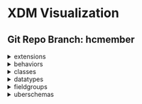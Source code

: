 # XDM Visualization
## Git Repo Branch: hcmember
<details>
<summary>extensions</summary>
<ul>
<details>
<summary>adobe</summary>
<ul>
<details>
<summary>b2b</summary>
<ul>
<details>
<summary>bizible</summary>
<ul>
<li><a href="http://opensource.adobe.com/xdmVisualization/prod/hcmember/adobe.b2b.bizible.bizible-account-details.html">bizible-account-details</a></li>
<li><a href="http://opensource.adobe.com/xdmVisualization/prod/hcmember/adobe.b2b.bizible.bizible-opportunity-details.html">bizible-opportunity-details</a></li>
<li><a href="http://opensource.adobe.com/xdmVisualization/prod/hcmember/adobe.b2b.bizible.bizible-person-details.html">bizible-person-details</a></li>
</ul>
</details>
<details>
<summary>marketo</summary>
<ul>
<li><a href="http://opensource.adobe.com/xdmVisualization/prod/hcmember/adobe.b2b.marketo.marketo-web-url.html">marketo-web-url</a></li>
</ul>
</details>
</ul>
</details>
<details>
<summary>experience</summary>
<ul>
<li><a href="http://opensource.adobe.com/xdmVisualization/prod/hcmember/adobe.experience.aam-experienceevent.html">aam-experienceevent</a></li>
<li><a href="http://opensource.adobe.com/xdmVisualization/prod/hcmember/adobe.experience.adcloud-experienceevent.html">adcloud-experienceevent</a></li>
<li><a href="http://opensource.adobe.com/xdmVisualization/prod/hcmember/adobe.experience.adcloud-profile.html">adcloud-profile</a></li>
<details>
<summary>adcloud</summary>
<ul>
<li><a href="http://opensource.adobe.com/xdmVisualization/prod/hcmember/adobe.experience.adcloud.adcloudsegment.html">adcloudsegment</a></li>
<li><a href="http://opensource.adobe.com/xdmVisualization/prod/hcmember/adobe.experience.adcloud.addeliverydetails.html">addeliverydetails</a></li>
<li><a href="http://opensource.adobe.com/xdmVisualization/prod/hcmember/adobe.experience.adcloud.advertisement.html">advertisement</a></li>
<li><a href="http://opensource.adobe.com/xdmVisualization/prod/hcmember/adobe.experience.adcloud.attributedconversionmodel.html">attributedconversionmodel</a></li>
<li><a href="http://opensource.adobe.com/xdmVisualization/prod/hcmember/adobe.experience.adcloud.campaign.html">campaign</a></li>
<li><a href="http://opensource.adobe.com/xdmVisualization/prod/hcmember/adobe.experience.adcloud.conversiondetails.html">conversiondetails</a></li>
<li><a href="http://opensource.adobe.com/xdmVisualization/prod/hcmember/adobe.experience.adcloud.creative.html">creative</a></li>
<li><a href="http://opensource.adobe.com/xdmVisualization/prod/hcmember/adobe.experience.adcloud.creative-event.html">creative-event</a></li>
<details>
<summary>dsp</summary>
<ul>
<li><a href="http://opensource.adobe.com/xdmVisualization/prod/hcmember/adobe.experience.adcloud.dsp.account.html">account</a></li>
<li><a href="http://opensource.adobe.com/xdmVisualization/prod/hcmember/adobe.experience.adcloud.dsp.advertisement.html">advertisement</a></li>
<li><a href="http://opensource.adobe.com/xdmVisualization/prod/hcmember/adobe.experience.adcloud.dsp.advertiser.html">advertiser</a></li>
<li><a href="http://opensource.adobe.com/xdmVisualization/prod/hcmember/adobe.experience.adcloud.dsp.campaign.html">campaign</a></li>
<li><a href="http://opensource.adobe.com/xdmVisualization/prod/hcmember/adobe.experience.adcloud.dsp.package.html">package</a></li>
<li><a href="http://opensource.adobe.com/xdmVisualization/prod/hcmember/adobe.experience.adcloud.dsp.placement.html">placement</a></li>
<li><a href="http://opensource.adobe.com/xdmVisualization/prod/hcmember/adobe.experience.adcloud.dsp.promotedvideo.html">promotedvideo</a></li>
<li><a href="http://opensource.adobe.com/xdmVisualization/prod/hcmember/adobe.experience.adcloud.dsp.site.html">site</a></li>
</ul>
</details>
<li><a href="http://opensource.adobe.com/xdmVisualization/prod/hcmember/adobe.experience.adcloud.experienceevent-all.html">experienceevent-all</a></li>
<li><a href="http://opensource.adobe.com/xdmVisualization/prod/hcmember/adobe.experience.adcloud.fees.html">fees</a></li>
<li><a href="http://opensource.adobe.com/xdmVisualization/prod/hcmember/adobe.experience.adcloud.inventory.html">inventory</a></li>
<li><a href="http://opensource.adobe.com/xdmVisualization/prod/hcmember/adobe.experience.adcloud.partnerdata.html">partnerdata</a></li>
<li><a href="http://opensource.adobe.com/xdmVisualization/prod/hcmember/adobe.experience.adcloud.productdetails.html">productdetails</a></li>
<li><a href="http://opensource.adobe.com/xdmVisualization/prod/hcmember/adobe.experience.adcloud.profile-all.html">profile-all</a></li>
<details>
<summary>searchads</summary>
<ul>
<li><a href="http://opensource.adobe.com/xdmVisualization/prod/hcmember/adobe.experience.adcloud.searchads.account.html">account</a></li>
<li><a href="http://opensource.adobe.com/xdmVisualization/prod/hcmember/adobe.experience.adcloud.searchads.adgroup.html">adgroup</a></li>
<li><a href="http://opensource.adobe.com/xdmVisualization/prod/hcmember/adobe.experience.adcloud.searchads.aggregateperformancebyad.html">aggregateperformancebyad</a></li>
<li><a href="http://opensource.adobe.com/xdmVisualization/prod/hcmember/adobe.experience.adcloud.searchads.aggregateperformancebyadbykeyword.html">aggregateperformancebyadbykeyword</a></li>
<li><a href="http://opensource.adobe.com/xdmVisualization/prod/hcmember/adobe.experience.adcloud.searchads.aggregateperformancebykeyword.html">aggregateperformancebykeyword</a></li>
<li><a href="http://opensource.adobe.com/xdmVisualization/prod/hcmember/adobe.experience.adcloud.searchads.campaign.html">campaign</a></li>
<li><a href="http://opensource.adobe.com/xdmVisualization/prod/hcmember/adobe.experience.adcloud.searchads.platform.html">platform</a></li>
<li><a href="http://opensource.adobe.com/xdmVisualization/prod/hcmember/adobe.experience.adcloud.searchads.portfolio.html">portfolio</a></li>
<li><a href="http://opensource.adobe.com/xdmVisualization/prod/hcmember/adobe.experience.adcloud.searchads.transactionproperties.html">transactionproperties</a></li>
</ul>
</details>
<details>
<summary>searchadvertising</summary>
<ul>
<li><a href="http://opensource.adobe.com/xdmVisualization/prod/hcmember/adobe.experience.adcloud.searchadvertising.account.html">account</a></li>
<li><a href="http://opensource.adobe.com/xdmVisualization/prod/hcmember/adobe.experience.adcloud.searchadvertising.adgroup.html">adgroup</a></li>
<li><a href="http://opensource.adobe.com/xdmVisualization/prod/hcmember/adobe.experience.adcloud.searchadvertising.aggregateperformancebyad.html">aggregateperformancebyad</a></li>
<li><a href="http://opensource.adobe.com/xdmVisualization/prod/hcmember/adobe.experience.adcloud.searchadvertising.aggregateperformancebyadbykeyword.html">aggregateperformancebyadbykeyword</a></li>
<li><a href="http://opensource.adobe.com/xdmVisualization/prod/hcmember/adobe.experience.adcloud.searchadvertising.aggregateperformancebykeyword.html">aggregateperformancebykeyword</a></li>
<li><a href="http://opensource.adobe.com/xdmVisualization/prod/hcmember/adobe.experience.adcloud.searchadvertising.campaign.html">campaign</a></li>
<li><a href="http://opensource.adobe.com/xdmVisualization/prod/hcmember/adobe.experience.adcloud.searchadvertising.portfolio.html">portfolio</a></li>
</ul>
</details>
<li><a href="http://opensource.adobe.com/xdmVisualization/prod/hcmember/adobe.experience.adcloud.segment.html">segment</a></li>
<li><a href="http://opensource.adobe.com/xdmVisualization/prod/hcmember/adobe.experience.adcloud.stitch.html">stitch</a></li>
<li><a href="http://opensource.adobe.com/xdmVisualization/prod/hcmember/adobe.experience.adcloud.syncedremarketingaudience.html">syncedremarketingaudience</a></li>
</ul>
</details>
<li><a href="http://opensource.adobe.com/xdmVisualization/prod/hcmember/adobe.experience.aep-mobile-lifecycle-details.html">aep-mobile-lifecycle-details</a></li>
<li><a href="http://opensource.adobe.com/xdmVisualization/prod/hcmember/adobe.experience.aep-web-sdk-experienceevent.html">aep-web-sdk-experienceevent</a></li>
<li><a href="http://opensource.adobe.com/xdmVisualization/prod/hcmember/adobe.experience.analytics-experienceevent.html">analytics-experienceevent</a></li>
<details>
<summary>analytics</summary>
<ul>
<li><a href="http://opensource.adobe.com/xdmVisualization/prod/hcmember/adobe.experience.analytics.commerce.html">commerce</a></li>
<li><a href="http://opensource.adobe.com/xdmVisualization/prod/hcmember/adobe.experience.analytics.evars.html">evars</a></li>
<li><a href="http://opensource.adobe.com/xdmVisualization/prod/hcmember/adobe.experience.analytics.events.html">events</a></li>
<li><a href="http://opensource.adobe.com/xdmVisualization/prod/hcmember/adobe.experience.analytics.experienceevent-all.html">experienceevent-all</a></li>
<li><a href="http://opensource.adobe.com/xdmVisualization/prod/hcmember/adobe.experience.analytics.keyedlist.html">keyedlist</a></li>
<li><a href="http://opensource.adobe.com/xdmVisualization/prod/hcmember/adobe.experience.analytics.keyvalue.html">keyvalue</a></li>
<li><a href="http://opensource.adobe.com/xdmVisualization/prod/hcmember/adobe.experience.analytics.listdetails.html">listdetails</a></li>
<li><a href="http://opensource.adobe.com/xdmVisualization/prod/hcmember/adobe.experience.analytics.productlistitem.html">productlistitem</a></li>
</ul>
</details>
<details>
<summary>audiencemanager</summary>
<ul>
<li><a href="http://opensource.adobe.com/xdmVisualization/prod/hcmember/adobe.experience.audiencemanager.experienceevent-all.html">experienceevent-all</a></li>
<li><a href="http://opensource.adobe.com/xdmVisualization/prod/hcmember/adobe.experience.audiencemanager.segmentdefinition.html">segmentdefinition</a></li>
<li><a href="http://opensource.adobe.com/xdmVisualization/prod/hcmember/adobe.experience.audiencemanager.segmentfolder.html">segmentfolder</a></li>
</ul>
</details>
<li><a href="http://opensource.adobe.com/xdmVisualization/prod/hcmember/adobe.experience.campaign-experienceevent.html">campaign-experienceevent</a></li>
<details>
<summary>campaign</summary>
<ul>
<li><a href="http://opensource.adobe.com/xdmVisualization/prod/hcmember/adobe.experience.campaign.address.html">address</a></li>
<li><a href="http://opensource.adobe.com/xdmVisualization/prod/hcmember/adobe.experience.campaign.experienceevent-all.html">experienceevent-all</a></li>
<li><a href="http://opensource.adobe.com/xdmVisualization/prod/hcmember/adobe.experience.campaign.experienceevent-campaign-delivery-log.html">experienceevent-campaign-delivery-log</a></li>
<li><a href="http://opensource.adobe.com/xdmVisualization/prod/hcmember/adobe.experience.campaign.experienceevent-campaign-tracking-log.html">experienceevent-campaign-tracking-log</a></li>
<li><a href="http://opensource.adobe.com/xdmVisualization/prod/hcmember/adobe.experience.campaign.experienceevent-profile-owning-entities.html">experienceevent-profile-owning-entities</a></li>
<li><a href="http://opensource.adobe.com/xdmVisualization/prod/hcmember/adobe.experience.campaign.experienceevent-profile-personal-details.html">experienceevent-profile-personal-details</a></li>
<li><a href="http://opensource.adobe.com/xdmVisualization/prod/hcmember/adobe.experience.campaign.experienceevent-profile-preferences-details.html">experienceevent-profile-preferences-details</a></li>
<li><a href="http://opensource.adobe.com/xdmVisualization/prod/hcmember/adobe.experience.campaign.experienceevent-profile-push-details.html">experienceevent-profile-push-details</a></li>
<li><a href="http://opensource.adobe.com/xdmVisualization/prod/hcmember/adobe.experience.campaign.experienceevent-profile-segmentation.html">experienceevent-profile-segmentation</a></li>
<li><a href="http://opensource.adobe.com/xdmVisualization/prod/hcmember/adobe.experience.campaign.experienceevent-profile-subscriptions.html">experienceevent-profile-subscriptions</a></li>
<li><a href="http://opensource.adobe.com/xdmVisualization/prod/hcmember/adobe.experience.campaign.experienceevent-profile-test-profile.html">experienceevent-profile-test-profile</a></li>
<li><a href="http://opensource.adobe.com/xdmVisualization/prod/hcmember/adobe.experience.campaign.experienceevent-profile-work-details.html">experienceevent-profile-work-details</a></li>
<li><a href="http://opensource.adobe.com/xdmVisualization/prod/hcmember/adobe.experience.campaign.feedbackevent.html">feedbackevent</a></li>
<li><a href="http://opensource.adobe.com/xdmVisualization/prod/hcmember/adobe.experience.campaign.journeyaifatigue.html">journeyaifatigue</a></li>
<li><a href="http://opensource.adobe.com/xdmVisualization/prod/hcmember/adobe.experience.campaign.journeyaiscores.html">journeyaiscores</a></li>
<li><a href="http://opensource.adobe.com/xdmVisualization/prod/hcmember/adobe.experience.campaign.mutationevent.html">mutationevent</a></li>
<li><a href="http://opensource.adobe.com/xdmVisualization/prod/hcmember/adobe.experience.campaign.notificationsubscription.html">notificationsubscription</a></li>
<li><a href="http://opensource.adobe.com/xdmVisualization/prod/hcmember/adobe.experience.campaign.notificationsubscriptiontarget.html">notificationsubscriptiontarget</a></li>
<li><a href="http://opensource.adobe.com/xdmVisualization/prod/hcmember/adobe.experience.campaign.notificationunsubscriptiondetails.html">notificationunsubscriptiondetails</a></li>
<li><a href="http://opensource.adobe.com/xdmVisualization/prod/hcmember/adobe.experience.campaign.offer-detail.html">offer-detail</a></li>
<li><a href="http://opensource.adobe.com/xdmVisualization/prod/hcmember/adobe.experience.campaign.offer-proposition-detail.html">offer-proposition-detail</a></li>
<li><a href="http://opensource.adobe.com/xdmVisualization/prod/hcmember/adobe.experience.campaign.offer-response-detail.html">offer-response-detail</a></li>
<details>
<summary>orchestration</summary>
<ul>
<li><a href="http://opensource.adobe.com/xdmVisualization/prod/hcmember/adobe.experience.campaign.orchestration.eventid.html">eventid</a></li>
<li><a href="http://opensource.adobe.com/xdmVisualization/prod/hcmember/adobe.experience.campaign.orchestration.experienceevent.html">experienceevent</a></li>
<li><a href="http://opensource.adobe.com/xdmVisualization/prod/hcmember/adobe.experience.campaign.orchestration.orchestrationdetails.html">orchestrationdetails</a></li>
<li><a href="http://opensource.adobe.com/xdmVisualization/prod/hcmember/adobe.experience.campaign.orchestration.reportingevent.html">reportingevent</a></li>
<li><a href="http://opensource.adobe.com/xdmVisualization/prod/hcmember/adobe.experience.campaign.orchestration.reportingeventmetrics.html">reportingeventmetrics</a></li>
<li><a href="http://opensource.adobe.com/xdmVisualization/prod/hcmember/adobe.experience.campaign.orchestration.reportingexternalevent.html">reportingexternalevent</a></li>
</ul>
</details>
<li><a href="http://opensource.adobe.com/xdmVisualization/prod/hcmember/adobe.experience.campaign.profile-all.html">profile-all</a></li>
<li><a href="http://opensource.adobe.com/xdmVisualization/prod/hcmember/adobe.experience.campaign.profile-snapshot.html">profile-snapshot</a></li>
</ul>
</details>
<li><a href="http://opensource.adobe.com/xdmVisualization/prod/hcmember/adobe.experience.consumer-experienceevent.html">consumer-experienceevent</a></li>
<details>
<summary>customerJourneyManagement</summary>
<ul>
<li><a href="http://opensource.adobe.com/xdmVisualization/prod/hcmember/adobe.experience.customerJourneyManagement.message-delivery-feedback.html">message-delivery-feedback</a></li>
<li><a href="http://opensource.adobe.com/xdmVisualization/prod/hcmember/adobe.experience.customerJourneyManagement.message-interaction.html">message-interaction</a></li>
<li><a href="http://opensource.adobe.com/xdmVisualization/prod/hcmember/adobe.experience.customerJourneyManagement.messageexecution.html">messageexecution</a></li>
<li><a href="http://opensource.adobe.com/xdmVisualization/prod/hcmember/adobe.experience.customerJourneyManagement.messageprofile.html">messageprofile</a></li>
<li><a href="http://opensource.adobe.com/xdmVisualization/prod/hcmember/adobe.experience.customerJourneyManagement.offers.html">offers</a></li>
<li><a href="http://opensource.adobe.com/xdmVisualization/prod/hcmember/adobe.experience.customerJourneyManagement.processing-flow-timeline.html">processing-flow-timeline</a></li>
<li><a href="http://opensource.adobe.com/xdmVisualization/prod/hcmember/adobe.experience.customerJourneyManagement.profile-counters-v2.html">profile-counters-v2</a></li>
<li><a href="http://opensource.adobe.com/xdmVisualization/prod/hcmember/adobe.experience.customerJourneyManagement.secondary-recipient-detail.html">secondary-recipient-detail</a></li>
</ul>
</details>
<details>
<summary>decisioning</summary>
<ul>
<li><a href="http://opensource.adobe.com/xdmVisualization/prod/hcmember/adobe.experience.decisioning.activity.html">activity</a></li>
<li><a href="http://opensource.adobe.com/xdmVisualization/prod/hcmember/adobe.experience.decisioning.activity-detail.html">activity-detail</a></li>
<li><a href="http://opensource.adobe.com/xdmVisualization/prod/hcmember/adobe.experience.decisioning.calendar-constraint-details.html">calendar-constraint-details</a></li>
<li><a href="http://opensource.adobe.com/xdmVisualization/prod/hcmember/adobe.experience.decisioning.calendar-constraints.html">calendar-constraints</a></li>
<li><a href="http://opensource.adobe.com/xdmVisualization/prod/hcmember/adobe.experience.decisioning.content-component-details.html">content-component-details</a></li>
<li><a href="http://opensource.adobe.com/xdmVisualization/prod/hcmember/adobe.experience.decisioning.content-details.html">content-details</a></li>
<li><a href="http://opensource.adobe.com/xdmVisualization/prod/hcmember/adobe.experience.decisioning.contents.html">contents</a></li>
<li><a href="http://opensource.adobe.com/xdmVisualization/prod/hcmember/adobe.experience.decisioning.criteria.html">criteria</a></li>
<li><a href="http://opensource.adobe.com/xdmVisualization/prod/hcmember/adobe.experience.decisioning.criterion-details.html">criterion-details</a></li>
<li><a href="http://opensource.adobe.com/xdmVisualization/prod/hcmember/adobe.experience.decisioning.decision-scope.html">decision-scope</a></li>
<li><a href="http://opensource.adobe.com/xdmVisualization/prod/hcmember/adobe.experience.decisioning.decisionevent.html">decisionevent</a></li>
<li><a href="http://opensource.adobe.com/xdmVisualization/prod/hcmember/adobe.experience.decisioning.decisionevent-all.html">decisionevent-all</a></li>
<li><a href="http://opensource.adobe.com/xdmVisualization/prod/hcmember/adobe.experience.decisioning.experienceevent-proposition-interaction.html">experienceevent-proposition-interaction</a></li>
<li><a href="http://opensource.adobe.com/xdmVisualization/prod/hcmember/adobe.experience.decisioning.fallback-content-option.html">fallback-content-option</a></li>
<li><a href="http://opensource.adobe.com/xdmVisualization/prod/hcmember/adobe.experience.decisioning.filter.html">filter</a></li>
<li><a href="http://opensource.adobe.com/xdmVisualization/prod/hcmember/adobe.experience.decisioning.frequency-capping-constraints.html">frequency-capping-constraints</a></li>
<li><a href="http://opensource.adobe.com/xdmVisualization/prod/hcmember/adobe.experience.decisioning.interaction-measurement-details.html">interaction-measurement-details</a></li>
<li><a href="http://opensource.adobe.com/xdmVisualization/prod/hcmember/adobe.experience.decisioning.lifecycle-status.html">lifecycle-status</a></li>
<li><a href="http://opensource.adobe.com/xdmVisualization/prod/hcmember/adobe.experience.decisioning.option.html">option</a></li>
<li><a href="http://opensource.adobe.com/xdmVisualization/prod/hcmember/adobe.experience.decisioning.option-detail.html">option-detail</a></li>
<li><a href="http://opensource.adobe.com/xdmVisualization/prod/hcmember/adobe.experience.decisioning.option-selection-details.html">option-selection-details</a></li>
<li><a href="http://opensource.adobe.com/xdmVisualization/prod/hcmember/adobe.experience.decisioning.personalized-content-option.html">personalized-content-option</a></li>
<li><a href="http://opensource.adobe.com/xdmVisualization/prod/hcmember/adobe.experience.decisioning.placement.html">placement</a></li>
<li><a href="http://opensource.adobe.com/xdmVisualization/prod/hcmember/adobe.experience.decisioning.placement-detail.html">placement-detail</a></li>
<li><a href="http://opensource.adobe.com/xdmVisualization/prod/hcmember/adobe.experience.decisioning.profile-constraint-details.html">profile-constraint-details</a></li>
<li><a href="http://opensource.adobe.com/xdmVisualization/prod/hcmember/adobe.experience.decisioning.profile-constraints.html">profile-constraints</a></li>
<li><a href="http://opensource.adobe.com/xdmVisualization/prod/hcmember/adobe.experience.decisioning.proposition.html">proposition</a></li>
<li><a href="http://opensource.adobe.com/xdmVisualization/prod/hcmember/adobe.experience.decisioning.proposition-detail.html">proposition-detail</a></li>
<li><a href="http://opensource.adobe.com/xdmVisualization/prod/hcmember/adobe.experience.decisioning.proposition-details.html">proposition-details</a></li>
<li><a href="http://opensource.adobe.com/xdmVisualization/prod/hcmember/adobe.experience.decisioning.proposition-interaction-detail.html">proposition-interaction-detail</a></li>
<li><a href="http://opensource.adobe.com/xdmVisualization/prod/hcmember/adobe.experience.decisioning.proposition-metric-profile.html">proposition-metric-profile</a></li>
<li><a href="http://opensource.adobe.com/xdmVisualization/prod/hcmember/adobe.experience.decisioning.proposition-metric-total.html">proposition-metric-total</a></li>
<li><a href="http://opensource.adobe.com/xdmVisualization/prod/hcmember/adobe.experience.decisioning.ranking.html">ranking</a></li>
<li><a href="http://opensource.adobe.com/xdmVisualization/prod/hcmember/adobe.experience.decisioning.ranking-details.html">ranking-details</a></li>
<li><a href="http://opensource.adobe.com/xdmVisualization/prod/hcmember/adobe.experience.decisioning.scope-details.html">scope-details</a></li>
<li><a href="http://opensource.adobe.com/xdmVisualization/prod/hcmember/adobe.experience.decisioning.strategy-details.html">strategy-details</a></li>
<li><a href="http://opensource.adobe.com/xdmVisualization/prod/hcmember/adobe.experience.decisioning.tag.html">tag</a></li>
<li><a href="http://opensource.adobe.com/xdmVisualization/prod/hcmember/adobe.experience.decisioning.tags.html">tags</a></li>
</ul>
</details>
<li><a href="http://opensource.adobe.com/xdmVisualization/prod/hcmember/adobe.experience.edge-autofilled-environment-details.html">edge-autofilled-environment-details</a></li>
<li><a href="http://opensource.adobe.com/xdmVisualization/prod/hcmember/adobe.experience.experienceevent-edgeregion.html">experienceevent-edgeregion</a></li>
<li><a href="http://opensource.adobe.com/xdmVisualization/prod/hcmember/adobe.experience.implementations.html">implementations</a></li>
<li><a href="http://opensource.adobe.com/xdmVisualization/prod/hcmember/adobe.experience.implementations-ext.html">implementations-ext</a></li>
<details>
<summary>intelligentServices</summary>
<ul>
<li><a href="http://opensource.adobe.com/xdmVisualization/prod/hcmember/adobe.experience.intelligentServices.profile-journeyai-engagementscores.html">profile-journeyai-engagementscores</a></li>
<li><a href="http://opensource.adobe.com/xdmVisualization/prod/hcmember/adobe.experience.intelligentServices.profile-journeyai-sendtimeoptimization.html">profile-journeyai-sendtimeoptimization</a></li>
</ul>
</details>
<details>
<summary>journeyOrchestration</summary>
<ul>
<li><a href="http://opensource.adobe.com/xdmVisualization/prod/hcmember/adobe.experience.journeyOrchestration.journeyOrchestrationClassification.html">journeyOrchestrationClassification</a></li>
<li><a href="http://opensource.adobe.com/xdmVisualization/prod/hcmember/adobe.experience.journeyOrchestration.journeyOrchestrationDebugInfo.html">journeyOrchestrationDebugInfo</a></li>
<li><a href="http://opensource.adobe.com/xdmVisualization/prod/hcmember/adobe.experience.journeyOrchestration.journeyOrchestrationIdentity.html">journeyOrchestrationIdentity</a></li>
<li><a href="http://opensource.adobe.com/xdmVisualization/prod/hcmember/adobe.experience.journeyOrchestration.journeyOrchestrationJourney.html">journeyOrchestrationJourney</a></li>
<li><a href="http://opensource.adobe.com/xdmVisualization/prod/hcmember/adobe.experience.journeyOrchestration.journeyOrchestrationServiceEventsDispatcher.html">journeyOrchestrationServiceEventsDispatcher</a></li>
<li><a href="http://opensource.adobe.com/xdmVisualization/prod/hcmember/adobe.experience.journeyOrchestration.journeyOrchestrationServiceEventsSegmentExportJob.html">journeyOrchestrationServiceEventsSegmentExportJob</a></li>
<li><a href="http://opensource.adobe.com/xdmVisualization/prod/hcmember/adobe.experience.journeyOrchestration.journeyOrchestrationServiceEventsStateMachine.html">journeyOrchestrationServiceEventsStateMachine</a></li>
<details>
<summary>stepEvents</summary>
<ul>
<li><a href="http://opensource.adobe.com/xdmVisualization/prod/hcmember/adobe.experience.journeyOrchestration.stepEvents.journeyClass.html">journeyClass</a></li>
<li><a href="http://opensource.adobe.com/xdmVisualization/prod/hcmember/adobe.experience.journeyOrchestration.stepEvents.journeyStepEventActionExecutionFieldsMixin.html">journeyStepEventActionExecutionFieldsMixin</a></li>
<li><a href="http://opensource.adobe.com/xdmVisualization/prod/hcmember/adobe.experience.journeyOrchestration.stepEvents.journeyStepEventClass.html">journeyStepEventClass</a></li>
<li><a href="http://opensource.adobe.com/xdmVisualization/prod/hcmember/adobe.experience.journeyOrchestration.stepEvents.journeyStepEventCommonFieldsMixin.html">journeyStepEventCommonFieldsMixin</a></li>
<li><a href="http://opensource.adobe.com/xdmVisualization/prod/hcmember/adobe.experience.journeyOrchestration.stepEvents.journeyStepEventDataFetchFieldsMixin.html">journeyStepEventDataFetchFieldsMixin</a></li>
<li><a href="http://opensource.adobe.com/xdmVisualization/prod/hcmember/adobe.experience.journeyOrchestration.stepEvents.journeyStepEventIdentityFieldsMixin.html">journeyStepEventIdentityFieldsMixin</a></li>
<li><a href="http://opensource.adobe.com/xdmVisualization/prod/hcmember/adobe.experience.journeyOrchestration.stepEvents.journeyStepEventJourneyFieldsMixin.html">journeyStepEventJourneyFieldsMixin</a></li>
</ul>
</details>
</ul>
</details>
<li><a href="http://opensource.adobe.com/xdmVisualization/prod/hcmember/adobe.experience.mobile-lifecycle-details-test.html">mobile-lifecycle-details-test</a></li>
<details>
<summary>offer-management</summary>
<ul>
<li><a href="http://opensource.adobe.com/xdmVisualization/prod/hcmember/adobe.experience.offer-management.offer-activity-detail.html">offer-activity-detail</a></li>
<li><a href="http://opensource.adobe.com/xdmVisualization/prod/hcmember/adobe.experience.offer-management.offer-detail.html">offer-detail</a></li>
<li><a href="http://opensource.adobe.com/xdmVisualization/prod/hcmember/adobe.experience.offer-management.proposition-response-detail.html">proposition-response-detail</a></li>
</ul>
</details>
<li><a href="http://opensource.adobe.com/xdmVisualization/prod/hcmember/adobe.experience.profile-edgeregion.html">profile-edgeregion</a></li>
<details>
<summary>profile</summary>
<ul>
<li><a href="http://opensource.adobe.com/xdmVisualization/prod/hcmember/adobe.experience.profile.experienceevent-shared.html">experienceevent-shared</a></li>
<li><a href="http://opensource.adobe.com/xdmVisualization/prod/hcmember/adobe.experience.profile.profile-all.html">profile-all</a></li>
</ul>
</details>
<li><a href="http://opensource.adobe.com/xdmVisualization/prod/hcmember/adobe.experience.target-experienceevent.html">target-experienceevent</a></li>
<details>
<summary>target</summary>
<ul>
<details>
<summary>activity</summary>
<ul>
<details>
<summary>activityevent</summary>
<ul>
<li><a href="http://opensource.adobe.com/xdmVisualization/prod/hcmember/adobe.experience.target.activity.activityevent.context.html">context</a></li>
<li><a href="http://opensource.adobe.com/xdmVisualization/prod/hcmember/adobe.experience.target.activity.activityevent.optionevent.html">optionevent</a></li>
<li><a href="http://opensource.adobe.com/xdmVisualization/prod/hcmember/adobe.experience.target.activity.activityevent.segmentevent.html">segmentevent</a></li>
</ul>
</details>
<li><a href="http://opensource.adobe.com/xdmVisualization/prod/hcmember/adobe.experience.target.activity.preview.html">preview</a></li>
</ul>
</details>
<li><a href="http://opensource.adobe.com/xdmVisualization/prod/hcmember/adobe.experience.target.experienceevent-all.html">experienceevent-all</a></li>
<li><a href="http://opensource.adobe.com/xdmVisualization/prod/hcmember/adobe.experience.target.experienceevent-shared.html">experienceevent-shared</a></li>
</ul>
</details>
<details>
<summary>workfront</summary>
<ul>
<li><a href="http://opensource.adobe.com/xdmVisualization/prod/hcmember/adobe.experience.workfront.changeevent.html">changeevent</a></li>
<li><a href="http://opensource.adobe.com/xdmVisualization/prod/hcmember/adobe.experience.workfront.opTask.html">opTask</a></li>
<li><a href="http://opensource.adobe.com/xdmVisualization/prod/hcmember/adobe.experience.workfront.portfolio.html">portfolio</a></li>
<li><a href="http://opensource.adobe.com/xdmVisualization/prod/hcmember/adobe.experience.workfront.program.html">program</a></li>
<li><a href="http://opensource.adobe.com/xdmVisualization/prod/hcmember/adobe.experience.workfront.project.html">project</a></li>
<li><a href="http://opensource.adobe.com/xdmVisualization/prod/hcmember/adobe.experience.workfront.task.html">task</a></li>
<li><a href="http://opensource.adobe.com/xdmVisualization/prod/hcmember/adobe.experience.workfront.workobject.html">workobject</a></li>
</ul>
</details>
</ul>
</details>
</ul>
</details>
<details>
<summary>airship</summary>
<ul>
<li><a href="http://opensource.adobe.com/xdmVisualization/prod/hcmember/airship.airship-event.html">airship-event</a></li>
</ul>
</details>
<details>
<summary>facebook</summary>
<ul>
<li><a href="http://opensource.adobe.com/xdmVisualization/prod/hcmember/facebook.facebook-conversion-event.html">facebook-conversion-event</a></li>
</ul>
</details>
</ul>
</details>
<details>
<summary>behaviors</summary>
<ul>
<li><a href="http://opensource.adobe.com/xdmVisualization/prod/hcmember/behaviors.record.html">record</a></li>
<li><a href="http://opensource.adobe.com/xdmVisualization/prod/hcmember/behaviors.time-series.html">time-series</a></li>
</ul>
</details>
<details>
<summary>classes</summary>
<ul>
<li><a href="http://opensource.adobe.com/xdmVisualization/prod/hcmember/classes.aircraft.html">aircraft</a></li>
<details>
<summary>b2b</summary>
<ul>
<li><a href="http://opensource.adobe.com/xdmVisualization/prod/hcmember/classes.b2b.account.html">account</a></li>
<li><a href="http://opensource.adobe.com/xdmVisualization/prod/hcmember/classes.b2b.account-person.html">account-person</a></li>
<li><a href="http://opensource.adobe.com/xdmVisualization/prod/hcmember/classes.b2b.marketing-list.html">marketing-list</a></li>
<li><a href="http://opensource.adobe.com/xdmVisualization/prod/hcmember/classes.b2b.marketing-list-member.html">marketing-list-member</a></li>
<li><a href="http://opensource.adobe.com/xdmVisualization/prod/hcmember/classes.b2b.opportunity.html">opportunity</a></li>
<li><a href="http://opensource.adobe.com/xdmVisualization/prod/hcmember/classes.b2b.opportunity-contact-role.html">opportunity-contact-role</a></li>
<li><a href="http://opensource.adobe.com/xdmVisualization/prod/hcmember/classes.b2b.opportunity-person.html">opportunity-person</a></li>
</ul>
</details>
<li><a href="http://opensource.adobe.com/xdmVisualization/prod/hcmember/classes.campaign.html">campaign</a></li>
<li><a href="http://opensource.adobe.com/xdmVisualization/prod/hcmember/classes.campaign-member.html">campaign-member</a></li>
<li><a href="http://opensource.adobe.com/xdmVisualization/prod/hcmember/classes.experienceevent.html">experienceevent</a></li>
<details>
<summary>fsi</summary>
<ul>
<li><a href="http://opensource.adobe.com/xdmVisualization/prod/hcmember/classes.fsi.atm.html">atm</a></li>
<li><a href="http://opensource.adobe.com/xdmVisualization/prod/hcmember/classes.fsi.branch.html">branch</a></li>
<li><a href="http://opensource.adobe.com/xdmVisualization/prod/hcmember/classes.fsi.policy.html">policy</a></li>
</ul>
</details>
<li><a href="http://opensource.adobe.com/xdmVisualization/prod/hcmember/classes.graphs.html">graphs</a></li>
<li><a href="http://opensource.adobe.com/xdmVisualization/prod/hcmember/classes.loan.html">loan</a></li>
<li><a href="http://opensource.adobe.com/xdmVisualization/prod/hcmember/classes.lodging-product.html">lodging-product</a></li>
<li><a href="http://opensource.adobe.com/xdmVisualization/prod/hcmember/classes.product.html">product</a></li>
<li><a href="http://opensource.adobe.com/xdmVisualization/prod/hcmember/classes.profile.html">profile</a></li>
<li><a href="http://opensource.adobe.com/xdmVisualization/prod/hcmember/classes.promotion.html">promotion</a></li>
<li><a href="http://opensource.adobe.com/xdmVisualization/prod/hcmember/classes.restaurant.html">restaurant</a></li>
<li><a href="http://opensource.adobe.com/xdmVisualization/prod/hcmember/classes.segmentdefinition.html">segmentdefinition</a></li>
<li><a href="http://opensource.adobe.com/xdmVisualization/prod/hcmember/classes.summary_metrics.html">summary_metrics</a></li>
<li><a href="http://opensource.adobe.com/xdmVisualization/prod/hcmember/classes.vehicle-product.html">vehicle-product</a></li>
</ul>
</details>
<details>
<summary>datatypes</summary>
<ul>
<li><a href="http://opensource.adobe.com/xdmVisualization/prod/hcmember/datatypes.application.html">application</a></li>
<details>
<summary>auditing</summary>
<ul>
<li><a href="http://opensource.adobe.com/xdmVisualization/prod/hcmember/datatypes.auditing.auditable.html">auditable</a></li>
<li><a href="http://opensource.adobe.com/xdmVisualization/prod/hcmember/datatypes.auditing.external-source-system-audit.html">external-source-system-audit</a></li>
</ul>
</details>
<details>
<summary>b2b</summary>
<ul>
<li><a href="http://opensource.adobe.com/xdmVisualization/prod/hcmember/datatypes.b2b.account-organization.html">account-organization</a></li>
<li><a href="http://opensource.adobe.com/xdmVisualization/prod/hcmember/datatypes.b2b.b2b-source.html">b2b-source</a></li>
<li><a href="http://opensource.adobe.com/xdmVisualization/prod/hcmember/datatypes.b2b.organization.html">organization</a></li>
<li><a href="http://opensource.adobe.com/xdmVisualization/prod/hcmember/datatypes.b2b.orgunit.html">orgunit</a></li>
</ul>
</details>
<li><a href="http://opensource.adobe.com/xdmVisualization/prod/hcmember/datatypes.browserdetails.html">browserdetails</a></li>
<li><a href="http://opensource.adobe.com/xdmVisualization/prod/hcmember/datatypes.cart.html">cart</a></li>
<details>
<summary>channels</summary>
<ul>
<li><a href="http://opensource.adobe.com/xdmVisualization/prod/hcmember/datatypes.channels.application.html">application</a></li>
<li><a href="http://opensource.adobe.com/xdmVisualization/prod/hcmember/datatypes.channels.channel.html">channel</a></li>
<li><a href="http://opensource.adobe.com/xdmVisualization/prod/hcmember/datatypes.channels.phone.html">phone</a></li>
</ul>
</details>
<details>
<summary>consent</summary>
<ul>
<li><a href="http://opensource.adobe.com/xdmVisualization/prod/hcmember/datatypes.consent.consent-field.html">consent-field</a></li>
<li><a href="http://opensource.adobe.com/xdmVisualization/prod/hcmember/datatypes.consent.consent-preferences.html">consent-preferences</a></li>
<li><a href="http://opensource.adobe.com/xdmVisualization/prod/hcmember/datatypes.consent.consentstring.html">consentstring</a></li>
<li><a href="http://opensource.adobe.com/xdmVisualization/prod/hcmember/datatypes.consent.marketing-field-basic.html">marketing-field-basic</a></li>
<li><a href="http://opensource.adobe.com/xdmVisualization/prod/hcmember/datatypes.consent.marketing-field-subscription.html">marketing-field-subscription</a></li>
<li><a href="http://opensource.adobe.com/xdmVisualization/prod/hcmember/datatypes.consent.personalization-field.html">personalization-field</a></li>
</ul>
</details>
<li><a href="http://opensource.adobe.com/xdmVisualization/prod/hcmember/datatypes.currency.html">currency</a></li>
<details>
<summary>data</summary>
<ul>
<li><a href="http://opensource.adobe.com/xdmVisualization/prod/hcmember/datatypes.data.cart-abandons.html">cart-abandons</a></li>
<li><a href="http://opensource.adobe.com/xdmVisualization/prod/hcmember/datatypes.data.datasource.html">datasource</a></li>
<li><a href="http://opensource.adobe.com/xdmVisualization/prod/hcmember/datatypes.data.measure.html">measure</a></li>
<li><a href="http://opensource.adobe.com/xdmVisualization/prod/hcmember/datatypes.data.metricdefinition.html">metricdefinition</a></li>
<li><a href="http://opensource.adobe.com/xdmVisualization/prod/hcmember/datatypes.data.opens.html">opens</a></li>
<li><a href="http://opensource.adobe.com/xdmVisualization/prod/hcmember/datatypes.data.order.html">order</a></li>
<li><a href="http://opensource.adobe.com/xdmVisualization/prod/hcmember/datatypes.data.pageviews.html">pageviews</a></li>
<li><a href="http://opensource.adobe.com/xdmVisualization/prod/hcmember/datatypes.data.paymentitem.html">paymentitem</a></li>
<li><a href="http://opensource.adobe.com/xdmVisualization/prod/hcmember/datatypes.data.record-timeseries-events.html">record-timeseries-events</a></li>
</ul>
</details>
<details>
<summary>demographic</summary>
<ul>
<li><a href="http://opensource.adobe.com/xdmVisualization/prod/hcmember/datatypes.demographic.address.html">address</a></li>
<li><a href="http://opensource.adobe.com/xdmVisualization/prod/hcmember/datatypes.demographic.emailaddress.html">emailaddress</a></li>
<li><a href="http://opensource.adobe.com/xdmVisualization/prod/hcmember/datatypes.demographic.geo.html">geo</a></li>
<li><a href="http://opensource.adobe.com/xdmVisualization/prod/hcmember/datatypes.demographic.geounit.html">geounit</a></li>
<li><a href="http://opensource.adobe.com/xdmVisualization/prod/hcmember/datatypes.demographic.phonenumber.html">phonenumber</a></li>
<li><a href="http://opensource.adobe.com/xdmVisualization/prod/hcmember/datatypes.demographic.place.html">place</a></li>
</ul>
</details>
<details>
<summary>deprecated</summary>
<ul>
<li><a href="http://opensource.adobe.com/xdmVisualization/prod/hcmember/datatypes.deprecated.bounces.html">bounces</a></li>
<li><a href="http://opensource.adobe.com/xdmVisualization/prod/hcmember/datatypes.deprecated.checkouts.html">checkouts</a></li>
<li><a href="http://opensource.adobe.com/xdmVisualization/prod/hcmember/datatypes.deprecated.impressions.html">impressions</a></li>
<li><a href="http://opensource.adobe.com/xdmVisualization/prod/hcmember/datatypes.deprecated.linkclicks.html">linkclicks</a></li>
<li><a href="http://opensource.adobe.com/xdmVisualization/prod/hcmember/datatypes.deprecated.mirror-pages.html">mirror-pages</a></li>
<li><a href="http://opensource.adobe.com/xdmVisualization/prod/hcmember/datatypes.deprecated.non-deliverables.html">non-deliverables</a></li>
<li><a href="http://opensource.adobe.com/xdmVisualization/prod/hcmember/datatypes.deprecated.not-sent.html">not-sent</a></li>
<li><a href="http://opensource.adobe.com/xdmVisualization/prod/hcmember/datatypes.deprecated.poi-entries.html">poi-entries</a></li>
<li><a href="http://opensource.adobe.com/xdmVisualization/prod/hcmember/datatypes.deprecated.poi-exits.html">poi-exits</a></li>
<li><a href="http://opensource.adobe.com/xdmVisualization/prod/hcmember/datatypes.deprecated.product-list-adds.html">product-list-adds</a></li>
<li><a href="http://opensource.adobe.com/xdmVisualization/prod/hcmember/datatypes.deprecated.product-list-opens.html">product-list-opens</a></li>
<li><a href="http://opensource.adobe.com/xdmVisualization/prod/hcmember/datatypes.deprecated.product-list-removals.html">product-list-removals</a></li>
<li><a href="http://opensource.adobe.com/xdmVisualization/prod/hcmember/datatypes.deprecated.product-list-reopens.html">product-list-reopens</a></li>
<li><a href="http://opensource.adobe.com/xdmVisualization/prod/hcmember/datatypes.deprecated.product-list-views.html">product-list-views</a></li>
<li><a href="http://opensource.adobe.com/xdmVisualization/prod/hcmember/datatypes.deprecated.product-views.html">product-views</a></li>
<li><a href="http://opensource.adobe.com/xdmVisualization/prod/hcmember/datatypes.deprecated.purchases.html">purchases</a></li>
<li><a href="http://opensource.adobe.com/xdmVisualization/prod/hcmember/datatypes.deprecated.save-for-laters.html">save-for-laters</a></li>
<li><a href="http://opensource.adobe.com/xdmVisualization/prod/hcmember/datatypes.deprecated.sends.html">sends</a></li>
<li><a href="http://opensource.adobe.com/xdmVisualization/prod/hcmember/datatypes.deprecated.unsubscriptions.html">unsubscriptions</a></li>
<li><a href="http://opensource.adobe.com/xdmVisualization/prod/hcmember/datatypes.deprecated.user-complaints.html">user-complaints</a></li>
</ul>
</details>
<li><a href="http://opensource.adobe.com/xdmVisualization/prod/hcmember/datatypes.device.html">device</a></li>
<li><a href="http://opensource.adobe.com/xdmVisualization/prod/hcmember/datatypes.enduserids.html">enduserids</a></li>
<li><a href="http://opensource.adobe.com/xdmVisualization/prod/hcmember/datatypes.environment.html">environment</a></li>
<details>
<summary>external</summary>
<ul>
<details>
<summary>id3</summary>
<ul>
<li><a href="http://opensource.adobe.com/xdmVisualization/prod/hcmember/datatypes.external.id3.audio.html">audio</a></li>
</ul>
</details>
<details>
<summary>iptc</summary>
<ul>
<li><a href="http://opensource.adobe.com/xdmVisualization/prod/hcmember/datatypes.external.iptc.creator.html">creator</a></li>
<li><a href="http://opensource.adobe.com/xdmVisualization/prod/hcmember/datatypes.external.iptc.episode.html">episode</a></li>
<li><a href="http://opensource.adobe.com/xdmVisualization/prod/hcmember/datatypes.external.iptc.rating.html">rating</a></li>
<li><a href="http://opensource.adobe.com/xdmVisualization/prod/hcmember/datatypes.external.iptc.season.html">season</a></li>
<li><a href="http://opensource.adobe.com/xdmVisualization/prod/hcmember/datatypes.external.iptc.series.html">series</a></li>
</ul>
</details>
<details>
<summary>schema</summary>
<ul>
<li><a href="http://opensource.adobe.com/xdmVisualization/prod/hcmember/datatypes.external.schema.geocircle.html">geocircle</a></li>
<li><a href="http://opensource.adobe.com/xdmVisualization/prod/hcmember/datatypes.external.schema.geocoordinates.html">geocoordinates</a></li>
<li><a href="http://opensource.adobe.com/xdmVisualization/prod/hcmember/datatypes.external.schema.geoshape.html">geoshape</a></li>
</ul>
</details>
</ul>
</details>
<li><a href="http://opensource.adobe.com/xdmVisualization/prod/hcmember/datatypes.identity.html">identity</a></li>
<li><a href="http://opensource.adobe.com/xdmVisualization/prod/hcmember/datatypes.identityitem.html">identityitem</a></li>
<details>
<summary>industry-verticals</summary>
<ul>
<li><a href="http://opensource.adobe.com/xdmVisualization/prod/hcmember/datatypes.industry-verticals.claim.html">claim</a></li>
<li><a href="http://opensource.adobe.com/xdmVisualization/prod/hcmember/datatypes.industry-verticals.comparisons.html">comparisons</a></li>
<li><a href="http://opensource.adobe.com/xdmVisualization/prod/hcmember/datatypes.industry-verticals.file-transfer.html">file-transfer</a></li>
<li><a href="http://opensource.adobe.com/xdmVisualization/prod/hcmember/datatypes.industry-verticals.financial-account.html">financial-account</a></li>
<li><a href="http://opensource.adobe.com/xdmVisualization/prod/hcmember/datatypes.industry-verticals.form-applications.html">form-applications</a></li>
<li><a href="http://opensource.adobe.com/xdmVisualization/prod/hcmember/datatypes.industry-verticals.implementationdetails.html">implementationdetails</a></li>
<li><a href="http://opensource.adobe.com/xdmVisualization/prod/hcmember/datatypes.industry-verticals.impressions.html">impressions</a></li>
<li><a href="http://opensource.adobe.com/xdmVisualization/prod/hcmember/datatypes.industry-verticals.internal-site-search.html">internal-site-search</a></li>
<li><a href="http://opensource.adobe.com/xdmVisualization/prod/hcmember/datatypes.industry-verticals.selfservice.html">selfservice</a></li>
<li><a href="http://opensource.adobe.com/xdmVisualization/prod/hcmember/datatypes.industry-verticals.subscription.html">subscription</a></li>
<li><a href="http://opensource.adobe.com/xdmVisualization/prod/hcmember/datatypes.industry-verticals.telecom-subscription.html">telecom-subscription</a></li>
<li><a href="http://opensource.adobe.com/xdmVisualization/prod/hcmember/datatypes.industry-verticals.tool-usage.html">tool-usage</a></li>
<li><a href="http://opensource.adobe.com/xdmVisualization/prod/hcmember/datatypes.industry-verticals.transaction.html">transaction</a></li>
</ul>
</details>
<details>
<summary>marketing</summary>
<ul>
<li><a href="http://opensource.adobe.com/xdmVisualization/prod/hcmember/datatypes.marketing.advertising.html">advertising</a></li>
<li><a href="http://opensource.adobe.com/xdmVisualization/prod/hcmember/datatypes.marketing.advertising-break.html">advertising-break</a></li>
<li><a href="http://opensource.adobe.com/xdmVisualization/prod/hcmember/datatypes.marketing.commerce.html">commerce</a></li>
<li><a href="http://opensource.adobe.com/xdmVisualization/prod/hcmember/datatypes.marketing.direct-marketing.html">direct-marketing</a></li>
<li><a href="http://opensource.adobe.com/xdmVisualization/prod/hcmember/datatypes.marketing.directmarketing-address.html">directmarketing-address</a></li>
<li><a href="http://opensource.adobe.com/xdmVisualization/prod/hcmember/datatypes.marketing.directmarketing-emailaddress.html">directmarketing-emailaddress</a></li>
<li><a href="http://opensource.adobe.com/xdmVisualization/prod/hcmember/datatypes.marketing.directmarketing-phonenumber.html">directmarketing-phonenumber</a></li>
<li><a href="http://opensource.adobe.com/xdmVisualization/prod/hcmember/datatypes.marketing.marketing.html">marketing</a></li>
</ul>
</details>
<li><a href="http://opensource.adobe.com/xdmVisualization/prod/hcmember/datatypes.media.html">media</a></li>
<li><a href="http://opensource.adobe.com/xdmVisualization/prod/hcmember/datatypes.namespace.html">namespace</a></li>
<li><a href="http://opensource.adobe.com/xdmVisualization/prod/hcmember/datatypes.optinout-additional-details.html">optinout-additional-details</a></li>
<details>
<summary>person</summary>
<ul>
<li><a href="http://opensource.adobe.com/xdmVisualization/prod/hcmember/datatypes.person.person.html">person</a></li>
<li><a href="http://opensource.adobe.com/xdmVisualization/prod/hcmember/datatypes.person.person-name.html">person-name</a></li>
</ul>
</details>
<li><a href="http://opensource.adobe.com/xdmVisualization/prod/hcmember/datatypes.placecontext.html">placecontext</a></li>
<li><a href="http://opensource.adobe.com/xdmVisualization/prod/hcmember/datatypes.poi-detail.html">poi-detail</a></li>
<li><a href="http://opensource.adobe.com/xdmVisualization/prod/hcmember/datatypes.product.html">product</a></li>
<li><a href="http://opensource.adobe.com/xdmVisualization/prod/hcmember/datatypes.productlistitem.html">productlistitem</a></li>
<li><a href="http://opensource.adobe.com/xdmVisualization/prod/hcmember/datatypes.profilestitch.html">profilestitch</a></li>
<li><a href="http://opensource.adobe.com/xdmVisualization/prod/hcmember/datatypes.profilestitchidentity.html">profilestitchidentity</a></li>
<li><a href="http://opensource.adobe.com/xdmVisualization/prod/hcmember/datatypes.pushnotificationtoken.html">pushnotificationtoken</a></li>
<li><a href="http://opensource.adobe.com/xdmVisualization/prod/hcmember/datatypes.search.html">search</a></li>
<li><a href="http://opensource.adobe.com/xdmVisualization/prod/hcmember/datatypes.segmentidentity.html">segmentidentity</a></li>
<li><a href="http://opensource.adobe.com/xdmVisualization/prod/hcmember/datatypes.segmentmembership.html">segmentmembership</a></li>
<li><a href="http://opensource.adobe.com/xdmVisualization/prod/hcmember/datatypes.segmentmembershipitem.html">segmentmembershipitem</a></li>
<li><a href="http://opensource.adobe.com/xdmVisualization/prod/hcmember/datatypes.shipping.html">shipping</a></li>
<li><a href="http://opensource.adobe.com/xdmVisualization/prod/hcmember/datatypes.sitesearch.html">sitesearch</a></li>
<li><a href="http://opensource.adobe.com/xdmVisualization/prod/hcmember/datatypes.webinfo.html">webinfo</a></li>
</ul>
</details>
<details>
<summary>fieldgroups</summary>
<ul>
<details>
<summary>account-person</summary>
<ul>
<li><a href="http://opensource.adobe.com/xdmVisualization/prod/hcmember/fieldgroups.account-person.account-person-details.html">account-person-details</a></li>
</ul>
</details>
<details>
<summary>account</summary>
<ul>
<li><a href="http://opensource.adobe.com/xdmVisualization/prod/hcmember/fieldgroups.account.account-details.html">account-details</a></li>
<li><a href="http://opensource.adobe.com/xdmVisualization/prod/hcmember/fieldgroups.account.related-accounts.html">related-accounts</a></li>
</ul>
</details>
<details>
<summary>campaign-member</summary>
<ul>
<li><a href="http://opensource.adobe.com/xdmVisualization/prod/hcmember/fieldgroups.campaign-member.campaign-member-details.html">campaign-member-details</a></li>
</ul>
</details>
<details>
<summary>campaign</summary>
<ul>
<li><a href="http://opensource.adobe.com/xdmVisualization/prod/hcmember/fieldgroups.campaign.campaign-details.html">campaign-details</a></li>
</ul>
</details>
<details>
<summary>experience-event</summary>
<ul>
<details>
<summary>events</summary>
<ul>
<li><a href="http://opensource.adobe.com/xdmVisualization/prod/hcmember/fieldgroups.experience-event.events.add-to-campaign.html">add-to-campaign</a></li>
<li><a href="http://opensource.adobe.com/xdmVisualization/prod/hcmember/fieldgroups.experience-event.events.add-to-list.html">add-to-list</a></li>
<li><a href="http://opensource.adobe.com/xdmVisualization/prod/hcmember/fieldgroups.experience-event.events.add-to-opportunity.html">add-to-opportunity</a></li>
<li><a href="http://opensource.adobe.com/xdmVisualization/prod/hcmember/fieldgroups.experience-event.events.callwebhook.html">callwebhook</a></li>
<li><a href="http://opensource.adobe.com/xdmVisualization/prod/hcmember/fieldgroups.experience-event.events.change-campaign-cadence.html">change-campaign-cadence</a></li>
<li><a href="http://opensource.adobe.com/xdmVisualization/prod/hcmember/fieldgroups.experience-event.events.change-campaign-stream.html">change-campaign-stream</a></li>
<li><a href="http://opensource.adobe.com/xdmVisualization/prod/hcmember/fieldgroups.experience-event.events.convert-lead.html">convert-lead</a></li>
<li><a href="http://opensource.adobe.com/xdmVisualization/prod/hcmember/fieldgroups.experience-event.events.emailbounced.html">emailbounced</a></li>
<li><a href="http://opensource.adobe.com/xdmVisualization/prod/hcmember/fieldgroups.experience-event.events.emailbouncedsoft.html">emailbouncedsoft</a></li>
<li><a href="http://opensource.adobe.com/xdmVisualization/prod/hcmember/fieldgroups.experience-event.events.emailclicked.html">emailclicked</a></li>
<li><a href="http://opensource.adobe.com/xdmVisualization/prod/hcmember/fieldgroups.experience-event.events.emaildelivered.html">emaildelivered</a></li>
<li><a href="http://opensource.adobe.com/xdmVisualization/prod/hcmember/fieldgroups.experience-event.events.emailopened.html">emailopened</a></li>
<li><a href="http://opensource.adobe.com/xdmVisualization/prod/hcmember/fieldgroups.experience-event.events.emailsent.html">emailsent</a></li>
<li><a href="http://opensource.adobe.com/xdmVisualization/prod/hcmember/fieldgroups.experience-event.events.emailunsubscribed.html">emailunsubscribed</a></li>
<li><a href="http://opensource.adobe.com/xdmVisualization/prod/hcmember/fieldgroups.experience-event.events.formfilledout.html">formfilledout</a></li>
<li><a href="http://opensource.adobe.com/xdmVisualization/prod/hcmember/fieldgroups.experience-event.events.interesting-moment.html">interesting-moment</a></li>
<li><a href="http://opensource.adobe.com/xdmVisualization/prod/hcmember/fieldgroups.experience-event.events.linkclicks.html">linkclicks</a></li>
<li><a href="http://opensource.adobe.com/xdmVisualization/prod/hcmember/fieldgroups.experience-event.events.merge-leads.html">merge-leads</a></li>
<li><a href="http://opensource.adobe.com/xdmVisualization/prod/hcmember/fieldgroups.experience-event.events.new-lead.html">new-lead</a></li>
<li><a href="http://opensource.adobe.com/xdmVisualization/prod/hcmember/fieldgroups.experience-event.events.opportunityupdated.html">opportunityupdated</a></li>
<li><a href="http://opensource.adobe.com/xdmVisualization/prod/hcmember/fieldgroups.experience-event.events.remove-from-list.html">remove-from-list</a></li>
<li><a href="http://opensource.adobe.com/xdmVisualization/prod/hcmember/fieldgroups.experience-event.events.remove-from-opportunity.html">remove-from-opportunity</a></li>
<li><a href="http://opensource.adobe.com/xdmVisualization/prod/hcmember/fieldgroups.experience-event.events.revenueStageChanged.html">revenueStageChanged</a></li>
<li><a href="http://opensource.adobe.com/xdmVisualization/prod/hcmember/fieldgroups.experience-event.events.scorechanged.html">scorechanged</a></li>
<li><a href="http://opensource.adobe.com/xdmVisualization/prod/hcmember/fieldgroups.experience-event.events.statusincampaignprogressionchanged.html">statusincampaignprogressionchanged</a></li>
<li><a href="http://opensource.adobe.com/xdmVisualization/prod/hcmember/fieldgroups.experience-event.events.visit-webpage.html">visit-webpage</a></li>
</ul>
</details>
<li><a href="http://opensource.adobe.com/xdmVisualization/prod/hcmember/fieldgroups.experience-event.experienceevent-advertising.html">experienceevent-advertising</a></li>
<li><a href="http://opensource.adobe.com/xdmVisualization/prod/hcmember/fieldgroups.experience-event.experienceevent-application.html">experienceevent-application</a></li>
<li><a href="http://opensource.adobe.com/xdmVisualization/prod/hcmember/fieldgroups.experience-event.experienceevent-card-actions.html">experienceevent-card-actions</a></li>
<li><a href="http://opensource.adobe.com/xdmVisualization/prod/hcmember/fieldgroups.experience-event.experienceevent-channel.html">experienceevent-channel</a></li>
<li><a href="http://opensource.adobe.com/xdmVisualization/prod/hcmember/fieldgroups.experience-event.experienceevent-commerce.html">experienceevent-commerce</a></li>
<li><a href="http://opensource.adobe.com/xdmVisualization/prod/hcmember/fieldgroups.experience-event.experienceevent-consumer.html">experienceevent-consumer</a></li>
<li><a href="http://opensource.adobe.com/xdmVisualization/prod/hcmember/fieldgroups.experience-event.experienceevent-directmarketing.html">experienceevent-directmarketing</a></li>
<li><a href="http://opensource.adobe.com/xdmVisualization/prod/hcmember/fieldgroups.experience-event.experienceevent-enduserids.html">experienceevent-enduserids</a></li>
<li><a href="http://opensource.adobe.com/xdmVisualization/prod/hcmember/fieldgroups.experience-event.experienceevent-environment-details.html">experienceevent-environment-details</a></li>
<li><a href="http://opensource.adobe.com/xdmVisualization/prod/hcmember/fieldgroups.experience-event.experienceevent-file-download-details.html">experienceevent-file-download-details</a></li>
<li><a href="http://opensource.adobe.com/xdmVisualization/prod/hcmember/fieldgroups.experience-event.experienceevent-file-upload-details.html">experienceevent-file-upload-details</a></li>
<li><a href="http://opensource.adobe.com/xdmVisualization/prod/hcmember/fieldgroups.experience-event.experienceevent-implementation-details.html">experienceevent-implementation-details</a></li>
<li><a href="http://opensource.adobe.com/xdmVisualization/prod/hcmember/fieldgroups.experience-event.experienceevent-inappmessage-tracking.html">experienceevent-inappmessage-tracking</a></li>
<li><a href="http://opensource.adobe.com/xdmVisualization/prod/hcmember/fieldgroups.experience-event.experienceevent-knowledge-base-details.html">experienceevent-knowledge-base-details</a></li>
<li><a href="http://opensource.adobe.com/xdmVisualization/prod/hcmember/fieldgroups.experience-event.experienceevent-marketing.html">experienceevent-marketing</a></li>
<li><a href="http://opensource.adobe.com/xdmVisualization/prod/hcmember/fieldgroups.experience-event.experienceevent-media.html">experienceevent-media</a></li>
<li><a href="http://opensource.adobe.com/xdmVisualization/prod/hcmember/fieldgroups.experience-event.experienceevent-offer-impression-details.html">experienceevent-offer-impression-details</a></li>
<li><a href="http://opensource.adobe.com/xdmVisualization/prod/hcmember/fieldgroups.experience-event.experienceevent-privacy.html">experienceevent-privacy</a></li>
<li><a href="http://opensource.adobe.com/xdmVisualization/prod/hcmember/fieldgroups.experience-event.experienceevent-profile-stitch.html">experienceevent-profile-stitch</a></li>
<li><a href="http://opensource.adobe.com/xdmVisualization/prod/hcmember/fieldgroups.experience-event.experienceevent-pushtracking.html">experienceevent-pushtracking</a></li>
<li><a href="http://opensource.adobe.com/xdmVisualization/prod/hcmember/fieldgroups.experience-event.experienceevent-quote-request-details.html">experienceevent-quote-request-details</a></li>
<li><a href="http://opensource.adobe.com/xdmVisualization/prod/hcmember/fieldgroups.experience-event.experienceevent-reference-keys.html">experienceevent-reference-keys</a></li>
<li><a href="http://opensource.adobe.com/xdmVisualization/prod/hcmember/fieldgroups.experience-event.experienceevent-search.html">experienceevent-search</a></li>
<li><a href="http://opensource.adobe.com/xdmVisualization/prod/hcmember/fieldgroups.experience-event.experienceevent-segmentmembership.html">experienceevent-segmentmembership</a></li>
<li><a href="http://opensource.adobe.com/xdmVisualization/prod/hcmember/fieldgroups.experience-event.experienceevent-service-payment-details.html">experienceevent-service-payment-details</a></li>
<li><a href="http://opensource.adobe.com/xdmVisualization/prod/hcmember/fieldgroups.experience-event.experienceevent-site-search.html">experienceevent-site-search</a></li>
<li><a href="http://opensource.adobe.com/xdmVisualization/prod/hcmember/fieldgroups.experience-event.experienceevent-social-network-usage-details.html">experienceevent-social-network-usage-details</a></li>
<li><a href="http://opensource.adobe.com/xdmVisualization/prod/hcmember/fieldgroups.experience-event.experienceevent-stitching.html">experienceevent-stitching</a></li>
<li><a href="http://opensource.adobe.com/xdmVisualization/prod/hcmember/fieldgroups.experience-event.experienceevent-support-site-search.html">experienceevent-support-site-search</a></li>
<li><a href="http://opensource.adobe.com/xdmVisualization/prod/hcmember/fieldgroups.experience-event.experienceevent-survey-response-details.html">experienceevent-survey-response-details</a></li>
<li><a href="http://opensource.adobe.com/xdmVisualization/prod/hcmember/fieldgroups.experience-event.experienceevent-technical-details.html">experienceevent-technical-details</a></li>
<li><a href="http://opensource.adobe.com/xdmVisualization/prod/hcmember/fieldgroups.experience-event.experienceevent-user-login-details.html">experienceevent-user-login-details</a></li>
<li><a href="http://opensource.adobe.com/xdmVisualization/prod/hcmember/fieldgroups.experience-event.experienceevent-web.html">experienceevent-web</a></li>
<details>
<summary>industry-verticals</summary>
<ul>
<li><a href="http://opensource.adobe.com/xdmVisualization/prod/hcmember/fieldgroups.experience-event.industry-verticals.experienceevent-alert-impressions.html">experienceevent-alert-impressions</a></li>
<li><a href="http://opensource.adobe.com/xdmVisualization/prod/hcmember/fieldgroups.experience-event.industry-verticals.experienceevent-balance-transfers.html">experienceevent-balance-transfers</a></li>
<li><a href="http://opensource.adobe.com/xdmVisualization/prod/hcmember/fieldgroups.experience-event.industry-verticals.experienceevent-bill-pay-details.html">experienceevent-bill-pay-details</a></li>
<li><a href="http://opensource.adobe.com/xdmVisualization/prod/hcmember/fieldgroups.experience-event.industry-verticals.experienceevent-card-application-details.html">experienceevent-card-application-details</a></li>
<li><a href="http://opensource.adobe.com/xdmVisualization/prod/hcmember/fieldgroups.experience-event.industry-verticals.experienceevent-claim-details.html">experienceevent-claim-details</a></li>
<li><a href="http://opensource.adobe.com/xdmVisualization/prod/hcmember/fieldgroups.experience-event.industry-verticals.experienceevent-contact-request-details.html">experienceevent-contact-request-details</a></li>
<li><a href="http://opensource.adobe.com/xdmVisualization/prod/hcmember/fieldgroups.experience-event.industry-verticals.experienceevent-credit-limit-increase-details.html">experienceevent-credit-limit-increase-details</a></li>
<li><a href="http://opensource.adobe.com/xdmVisualization/prod/hcmember/fieldgroups.experience-event.industry-verticals.experienceevent-deposit-details.html">experienceevent-deposit-details</a></li>
<li><a href="http://opensource.adobe.com/xdmVisualization/prod/hcmember/fieldgroups.experience-event.industry-verticals.experienceevent-device-trade-in-details.html">experienceevent-device-trade-in-details</a></li>
<li><a href="http://opensource.adobe.com/xdmVisualization/prod/hcmember/fieldgroups.experience-event.industry-verticals.experienceevent-dining-reservation.html">experienceevent-dining-reservation</a></li>
<li><a href="http://opensource.adobe.com/xdmVisualization/prod/hcmember/fieldgroups.experience-event.industry-verticals.experienceevent-flight-reservation.html">experienceevent-flight-reservation</a></li>
<li><a href="http://opensource.adobe.com/xdmVisualization/prod/hcmember/fieldgroups.experience-event.industry-verticals.experienceevent-insurance-claim-process.html">experienceevent-insurance-claim-process</a></li>
<li><a href="http://opensource.adobe.com/xdmVisualization/prod/hcmember/fieldgroups.experience-event.industry-verticals.experienceevent-loan-application-details.html">experienceevent-loan-application-details</a></li>
<li><a href="http://opensource.adobe.com/xdmVisualization/prod/hcmember/fieldgroups.experience-event.industry-verticals.experienceevent-lodging-reservation.html">experienceevent-lodging-reservation</a></li>
<li><a href="http://opensource.adobe.com/xdmVisualization/prod/hcmember/fieldgroups.experience-event.industry-verticals.experienceevent-prescription-details.html">experienceevent-prescription-details</a></li>
<li><a href="http://opensource.adobe.com/xdmVisualization/prod/hcmember/fieldgroups.experience-event.industry-verticals.experienceevent-reservation-details.html">experienceevent-reservation-details</a></li>
<li><a href="http://opensource.adobe.com/xdmVisualization/prod/hcmember/fieldgroups.experience-event.industry-verticals.experienceevent-reservation-search.html">experienceevent-reservation-search</a></li>
<li><a href="http://opensource.adobe.com/xdmVisualization/prod/hcmember/fieldgroups.experience-event.industry-verticals.experienceevent-upgrade-details.html">experienceevent-upgrade-details</a></li>
<li><a href="http://opensource.adobe.com/xdmVisualization/prod/hcmember/fieldgroups.experience-event.industry-verticals.experienceevent-upsell-details.html">experienceevent-upsell-details</a></li>
<li><a href="http://opensource.adobe.com/xdmVisualization/prod/hcmember/fieldgroups.experience-event.industry-verticals.experienceevent-vehicle-reservation.html">experienceevent-vehicle-reservation</a></li>
<li><a href="http://opensource.adobe.com/xdmVisualization/prod/hcmember/fieldgroups.experience-event.industry-verticals.experienceevent-warranty-claim-process.html">experienceevent-warranty-claim-process</a></li>
</ul>
</details>
</ul>
</details>
<details>
<summary>graphs</summary>
<ul>
<li><a href="http://opensource.adobe.com/xdmVisualization/prod/hcmember/fieldgroups.graphs.graph.html">graph</a></li>
<li><a href="http://opensource.adobe.com/xdmVisualization/prod/hcmember/fieldgroups.graphs.graph-edge.html">graph-edge</a></li>
<li><a href="http://opensource.adobe.com/xdmVisualization/prod/hcmember/fieldgroups.graphs.graph-node.html">graph-node</a></li>
</ul>
</details>
<details>
<summary>opportunity-contact-role</summary>
<ul>
<li><a href="http://opensource.adobe.com/xdmVisualization/prod/hcmember/fieldgroups.opportunity-contact-role.opportunity-contact-role-details.html">opportunity-contact-role-details</a></li>
</ul>
</details>
<details>
<summary>opportunity</summary>
<ul>
<li><a href="http://opensource.adobe.com/xdmVisualization/prod/hcmember/fieldgroups.opportunity.opportunity-details.html">opportunity-details</a></li>
</ul>
</details>
<details>
<summary>product</summary>
<ul>
<li><a href="http://opensource.adobe.com/xdmVisualization/prod/hcmember/fieldgroups.product.product-catalog.html">product-catalog</a></li>
<li><a href="http://opensource.adobe.com/xdmVisualization/prod/hcmember/fieldgroups.product.product-catalog-category.html">product-catalog-category</a></li>
<li><a href="http://opensource.adobe.com/xdmVisualization/prod/hcmember/fieldgroups.product.product-category.html">product-category</a></li>
<li><a href="http://opensource.adobe.com/xdmVisualization/prod/hcmember/fieldgroups.product.product-identifiers.html">product-identifiers</a></li>
<li><a href="http://opensource.adobe.com/xdmVisualization/prod/hcmember/fieldgroups.product.product-measurement.html">product-measurement</a></li>
</ul>
</details>
<details>
<summary>profile</summary>
<ul>
<li><a href="http://opensource.adobe.com/xdmVisualization/prod/hcmember/fieldgroups.profile.b2b-person-components.html">b2b-person-components</a></li>
<li><a href="http://opensource.adobe.com/xdmVisualization/prod/hcmember/fieldgroups.profile.b2b-person-details.html">b2b-person-details</a></li>
<li><a href="http://opensource.adobe.com/xdmVisualization/prod/hcmember/fieldgroups.profile.healthcare-member.html">healthcare-member</a></li>
<li><a href="http://opensource.adobe.com/xdmVisualization/prod/hcmember/fieldgroups.profile.profile-consentResults.html">profile-consentResults</a></li>
<li><a href="http://opensource.adobe.com/xdmVisualization/prod/hcmember/fieldgroups.profile.profile-consents.html">profile-consents</a></li>
<li><a href="http://opensource.adobe.com/xdmVisualization/prod/hcmember/fieldgroups.profile.profile-directmarketing.html">profile-directmarketing</a></li>
<li><a href="http://opensource.adobe.com/xdmVisualization/prod/hcmember/fieldgroups.profile.profile-loyalty-details.html">profile-loyalty-details</a></li>
<li><a href="http://opensource.adobe.com/xdmVisualization/prod/hcmember/fieldgroups.profile.profile-other-work-details.html">profile-other-work-details</a></li>
<li><a href="http://opensource.adobe.com/xdmVisualization/prod/hcmember/fieldgroups.profile.profile-owning-entities.html">profile-owning-entities</a></li>
<li><a href="http://opensource.adobe.com/xdmVisualization/prod/hcmember/fieldgroups.profile.profile-person-details.html">profile-person-details</a></li>
<li><a href="http://opensource.adobe.com/xdmVisualization/prod/hcmember/fieldgroups.profile.profile-personal-details.html">profile-personal-details</a></li>
<li><a href="http://opensource.adobe.com/xdmVisualization/prod/hcmember/fieldgroups.profile.profile-personal-finance-details.html">profile-personal-finance-details</a></li>
<li><a href="http://opensource.adobe.com/xdmVisualization/prod/hcmember/fieldgroups.profile.profile-personal-tax-profile-details.html">profile-personal-tax-profile-details</a></li>
<li><a href="http://opensource.adobe.com/xdmVisualization/prod/hcmember/fieldgroups.profile.profile-phones.html">profile-phones</a></li>
<li><a href="http://opensource.adobe.com/xdmVisualization/prod/hcmember/fieldgroups.profile.profile-preferences-details.html">profile-preferences-details</a></li>
<li><a href="http://opensource.adobe.com/xdmVisualization/prod/hcmember/fieldgroups.profile.profile-privacy.html">profile-privacy</a></li>
<li><a href="http://opensource.adobe.com/xdmVisualization/prod/hcmember/fieldgroups.profile.profile-push-notification-details.html">profile-push-notification-details</a></li>
<li><a href="http://opensource.adobe.com/xdmVisualization/prod/hcmember/fieldgroups.profile.profile-responses.html">profile-responses</a></li>
<li><a href="http://opensource.adobe.com/xdmVisualization/prod/hcmember/fieldgroups.profile.profile-segmentation.html">profile-segmentation</a></li>
<li><a href="http://opensource.adobe.com/xdmVisualization/prod/hcmember/fieldgroups.profile.profile-source-system-markers.html">profile-source-system-markers</a></li>
<li><a href="http://opensource.adobe.com/xdmVisualization/prod/hcmember/fieldgroups.profile.profile-subscriptions.html">profile-subscriptions</a></li>
<li><a href="http://opensource.adobe.com/xdmVisualization/prod/hcmember/fieldgroups.profile.profile-telecom-subscription.html">profile-telecom-subscription</a></li>
<li><a href="http://opensource.adobe.com/xdmVisualization/prod/hcmember/fieldgroups.profile.profile-test-profile.html">profile-test-profile</a></li>
<li><a href="http://opensource.adobe.com/xdmVisualization/prod/hcmember/fieldgroups.profile.profile-travel-preferences.html">profile-travel-preferences</a></li>
<li><a href="http://opensource.adobe.com/xdmVisualization/prod/hcmember/fieldgroups.profile.profile-user-account-details.html">profile-user-account-details</a></li>
<li><a href="http://opensource.adobe.com/xdmVisualization/prod/hcmember/fieldgroups.profile.profile-work-details.html">profile-work-details</a></li>
</ul>
</details>
<details>
<summary>segment-definition</summary>
<ul>
<li><a href="http://opensource.adobe.com/xdmVisualization/prod/hcmember/fieldgroups.segment-definition.segmentdefinition-expression.html">segmentdefinition-expression</a></li>
</ul>
</details>
<details>
<summary>shared</summary>
<ul>
<li><a href="http://opensource.adobe.com/xdmVisualization/prod/hcmember/fieldgroups.shared.changeset.html">changeset</a></li>
<li><a href="http://opensource.adobe.com/xdmVisualization/prod/hcmember/fieldgroups.shared.external-source-system-audit-details.html">external-source-system-audit-details</a></li>
<li><a href="http://opensource.adobe.com/xdmVisualization/prod/hcmember/fieldgroups.shared.identitymap.html">identitymap</a></li>
<li><a href="http://opensource.adobe.com/xdmVisualization/prod/hcmember/fieldgroups.shared.person-identifier.html">person-identifier</a></li>
<li><a href="http://opensource.adobe.com/xdmVisualization/prod/hcmember/fieldgroups.shared.record-status.html">record-status</a></li>
</ul>
</details>
</ul>
</details>
<details>
<summary>uberschemas</summary>
<ul>
<li><a href="http://opensource.adobe.com/xdmVisualization/prod/hcmember/uberschemas.account-generated.html">account-generated</a></li>
<li><a href="http://opensource.adobe.com/xdmVisualization/prod/hcmember/uberschemas.account-person-generated.html">account-person-generated</a></li>
<details>
<summary>automotive</summary>
<ul>
<li><a href="http://opensource.adobe.com/xdmVisualization/prod/hcmember/uberschemas.automotive.experienceevent-generated-automotive.html">experienceevent-generated-automotive</a></li>
<li><a href="http://opensource.adobe.com/xdmVisualization/prod/hcmember/uberschemas.automotive.profile-generated-automotive.html">profile-generated-automotive</a></li>
</ul>
</details>
<li><a href="http://opensource.adobe.com/xdmVisualization/prod/hcmember/uberschemas.campaign-generated.html">campaign-generated</a></li>
<li><a href="http://opensource.adobe.com/xdmVisualization/prod/hcmember/uberschemas.campaign-member-generated.html">campaign-member-generated</a></li>
<details>
<summary>education</summary>
<ul>
<li><a href="http://opensource.adobe.com/xdmVisualization/prod/hcmember/uberschemas.education.experienceevent-generated-education.html">experienceevent-generated-education</a></li>
<li><a href="http://opensource.adobe.com/xdmVisualization/prod/hcmember/uberschemas.education.profile-generated-education.html">profile-generated-education</a></li>
</ul>
</details>
<li><a href="http://opensource.adobe.com/xdmVisualization/prod/hcmember/uberschemas.experienceevent-generated.html">experienceevent-generated</a></li>
<details>
<summary>financial_services</summary>
<ul>
<li><a href="http://opensource.adobe.com/xdmVisualization/prod/hcmember/uberschemas.financial_services.experienceevent-generated-financial_services.html">experienceevent-generated-financial_services</a></li>
<li><a href="http://opensource.adobe.com/xdmVisualization/prod/hcmember/uberschemas.financial_services.profile-generated-financial_services.html">profile-generated-financial_services</a></li>
</ul>
</details>
<li><a href="http://opensource.adobe.com/xdmVisualization/prod/hcmember/uberschemas.graphs-generated.html">graphs-generated</a></li>
<details>
<summary>health_and_life_sciences</summary>
<ul>
<li><a href="http://opensource.adobe.com/xdmVisualization/prod/hcmember/uberschemas.health_and_life_sciences.experienceevent-generated-health_and_life_sciences.html">experienceevent-generated-health_and_life_sciences</a></li>
<li><a href="http://opensource.adobe.com/xdmVisualization/prod/hcmember/uberschemas.health_and_life_sciences.profile-generated-health_and_life_sciences.html">profile-generated-health_and_life_sciences</a></li>
</ul>
</details>
<details>
<summary>healthcare_services</summary>
<ul>
<li><a href="http://opensource.adobe.com/xdmVisualization/prod/hcmember/uberschemas.healthcare_services.experienceevent-generated-healthcare_services.html">experienceevent-generated-healthcare_services</a></li>
<li><a href="http://opensource.adobe.com/xdmVisualization/prod/hcmember/uberschemas.healthcare_services.profile-generated-healthcare_services.html">profile-generated-healthcare_services</a></li>
</ul>
</details>
<details>
<summary>high_tech</summary>
<ul>
<li><a href="http://opensource.adobe.com/xdmVisualization/prod/hcmember/uberschemas.high_tech.experienceevent-generated-high_tech.html">experienceevent-generated-high_tech</a></li>
<li><a href="http://opensource.adobe.com/xdmVisualization/prod/hcmember/uberschemas.high_tech.profile-generated-high_tech.html">profile-generated-high_tech</a></li>
</ul>
</details>
<details>
<summary>manufacturing</summary>
<ul>
<li><a href="http://opensource.adobe.com/xdmVisualization/prod/hcmember/uberschemas.manufacturing.experienceevent-generated-manufacturing.html">experienceevent-generated-manufacturing</a></li>
<li><a href="http://opensource.adobe.com/xdmVisualization/prod/hcmember/uberschemas.manufacturing.profile-generated-manufacturing.html">profile-generated-manufacturing</a></li>
</ul>
</details>
<li><a href="http://opensource.adobe.com/xdmVisualization/prod/hcmember/uberschemas.marketing-list-generated.html">marketing-list-generated</a></li>
<li><a href="http://opensource.adobe.com/xdmVisualization/prod/hcmember/uberschemas.marketing-list-member-generated.html">marketing-list-member-generated</a></li>
<details>
<summary>media_and_entertainment</summary>
<ul>
<li><a href="http://opensource.adobe.com/xdmVisualization/prod/hcmember/uberschemas.media_and_entertainment.experienceevent-generated-media_and_entertainment.html">experienceevent-generated-media_and_entertainment</a></li>
<li><a href="http://opensource.adobe.com/xdmVisualization/prod/hcmember/uberschemas.media_and_entertainment.profile-generated-media_and_entertainment.html">profile-generated-media_and_entertainment</a></li>
</ul>
</details>
<li><a href="http://opensource.adobe.com/xdmVisualization/prod/hcmember/uberschemas.opportunity-contact-role-generated.html">opportunity-contact-role-generated</a></li>
<li><a href="http://opensource.adobe.com/xdmVisualization/prod/hcmember/uberschemas.opportunity-generated.html">opportunity-generated</a></li>
<li><a href="http://opensource.adobe.com/xdmVisualization/prod/hcmember/uberschemas.opportunity-person-generated.html">opportunity-person-generated</a></li>
<li><a href="http://opensource.adobe.com/xdmVisualization/prod/hcmember/uberschemas.product-generated.html">product-generated</a></li>
<li><a href="http://opensource.adobe.com/xdmVisualization/prod/hcmember/uberschemas.profile-generated.html">profile-generated</a></li>
<details>
<summary>public_sector</summary>
<ul>
<li><a href="http://opensource.adobe.com/xdmVisualization/prod/hcmember/uberschemas.public_sector.experienceevent-generated-public_sector.html">experienceevent-generated-public_sector</a></li>
<li><a href="http://opensource.adobe.com/xdmVisualization/prod/hcmember/uberschemas.public_sector.profile-generated-public_sector.html">profile-generated-public_sector</a></li>
</ul>
</details>
<details>
<summary>retail</summary>
<ul>
<li><a href="http://opensource.adobe.com/xdmVisualization/prod/hcmember/uberschemas.retail.experienceevent-generated-retail.html">experienceevent-generated-retail</a></li>
<li><a href="http://opensource.adobe.com/xdmVisualization/prod/hcmember/uberschemas.retail.profile-generated-retail.html">profile-generated-retail</a></li>
</ul>
</details>
<li><a href="http://opensource.adobe.com/xdmVisualization/prod/hcmember/uberschemas.segmentdefinition-generated.html">segmentdefinition-generated</a></li>
<details>
<summary>telecom</summary>
<ul>
<li><a href="http://opensource.adobe.com/xdmVisualization/prod/hcmember/uberschemas.telecom.experienceevent-generated-telecom.html">experienceevent-generated-telecom</a></li>
<li><a href="http://opensource.adobe.com/xdmVisualization/prod/hcmember/uberschemas.telecom.profile-generated-telecom.html">profile-generated-telecom</a></li>
</ul>
</details>
<details>
<summary>travel_and_hospitality</summary>
<ul>
<li><a href="http://opensource.adobe.com/xdmVisualization/prod/hcmember/uberschemas.travel_and_hospitality.experienceevent-generated-travel_and_hospitality.html">experienceevent-generated-travel_and_hospitality</a></li>
<li><a href="http://opensource.adobe.com/xdmVisualization/prod/hcmember/uberschemas.travel_and_hospitality.profile-generated-travel_and_hospitality.html">profile-generated-travel_and_hospitality</a></li>
</ul>
</details>
</ul>
</details>
